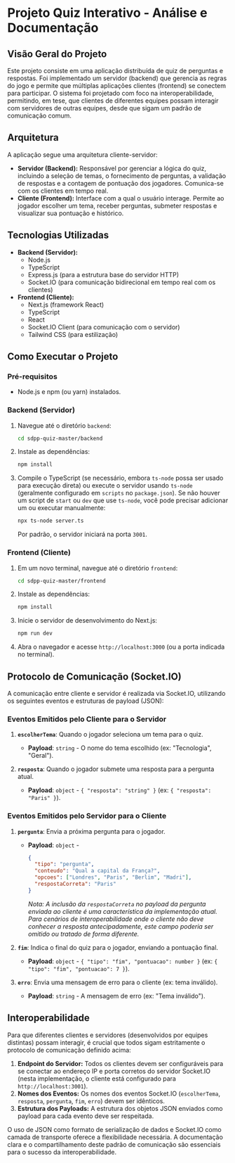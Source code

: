 # Projeto Quiz Interativo - Análise e Documentação

## Visão Geral do Projeto
Este projeto consiste em uma aplicação distribuída de quiz de perguntas e respostas. Foi implementado um servidor (backend) que gerencia as regras do jogo e permite que múltiplas aplicações clientes (frontend) se conectem para participar. O sistema foi projetado com foco na interoperabilidade, permitindo, em tese, que clientes de diferentes equipes possam interagir com servidores de outras equipes, desde que sigam um padrão de comunicação comum.

## Arquitetura
A aplicação segue uma arquitetura cliente-servidor:

*   **Servidor (Backend):** Responsável por gerenciar a lógica do quiz, incluindo a seleção de temas, o fornecimento de perguntas, a validação de respostas e a contagem de pontuação dos jogadores. Comunica-se com os clientes em tempo real.
*   **Cliente (Frontend):** Interface com a qual o usuário interage. Permite ao jogador escolher um tema, receber perguntas, submeter respostas e visualizar sua pontuação e histórico.

## Tecnologias Utilizadas

*   **Backend (Servidor):**
    *   Node.js
    *   TypeScript
    *   Express.js (para a estrutura base do servidor HTTP)
    *   Socket.IO (para comunicação bidirecional em tempo real com os clientes)
*   **Frontend (Cliente):**
    *   Next.js (framework React)
    *   TypeScript
    *   React
    *   Socket.IO Client (para comunicação com o servidor)
    *   Tailwind CSS (para estilização)


## Como Executar o Projeto

### Pré-requisitos

*   Node.js e npm (ou yarn) instalados.

### Backend (Servidor)

1.  Navegue até o diretório `backend`:
    ```bash
    cd sdpp-quiz-master/backend
    ```
2.  Instale as dependências:
    ```bash
    npm install
    ```
3.  Compile o TypeScript (se necessário, embora `ts-node` possa ser usado para execução direta) ou execute o servidor usando `ts-node` (geralmente configurado em `scripts` no `package.json`). Se não houver um script de `start` ou `dev` que use `ts-node`, você pode precisar adicionar um ou executar manualmente:
    ```bash
    npx ts-node server.ts
    ```
    Por padrão, o servidor iniciará na porta `3001`.

### Frontend (Cliente)

1.  Em um novo terminal, navegue até o diretório `frontend`:
    ```bash
    cd sdpp-quiz-master/frontend
    ```
2.  Instale as dependências:
    ```bash
    npm install
    ```
3.  Inicie o servidor de desenvolvimento do Next.js:
    ```bash
    npm run dev
    ```
4.  Abra o navegador e acesse `http://localhost:3000` (ou a porta indicada no terminal).

## Protocolo de Comunicação (Socket.IO)

A comunicação entre cliente e servidor é realizada via Socket.IO, utilizando os seguintes eventos e estruturas de payload (JSON):

### Eventos Emitidos pelo Cliente para o Servidor

1.  **`escolherTema`**: Quando o jogador seleciona um tema para o quiz.
    *   **Payload**: `string` - O nome do tema escolhido (ex: "Tecnologia", "Geral").

2.  **`resposta`**: Quando o jogador submete uma resposta para a pergunta atual.
    *   **Payload**: `object` - `{ "resposta": "string" }` (ex: `{ "resposta": "Paris" }`).

### Eventos Emitidos pelo Servidor para o Cliente

1.  **`pergunta`**: Envia a próxima pergunta para o jogador.
    *   **Payload**: `object` - 
        ```json
        {
          "tipo": "pergunta",
          "conteudo": "Qual a capital da França?",
          "opcoes": ["Londres", "Paris", "Berlim", "Madri"],
          "respostaCorreta": "Paris" 
        }
        ```
        *Nota: A inclusão da `respostaCorreta` no payload da pergunta enviada ao cliente é uma característica da implementação atual. Para cenários de interoperabilidade onde o cliente não deve conhecer a resposta antecipadamente, este campo poderia ser omitido ou tratado de forma diferente.*

2.  **`fim`**: Indica o final do quiz para o jogador, enviando a pontuação final.
    *   **Payload**: `object` - `{ "tipo": "fim", "pontuacao": number }` (ex: `{ "tipo": "fim", "pontuacao": 7 }`).

3.  **`erro`**: Envia uma mensagem de erro para o cliente (ex: tema inválido).
    *   **Payload**: `string` - A mensagem de erro (ex: "Tema inválido").

## Interoperabilidade
Para que diferentes clientes e servidores (desenvolvidos por equipes distintas) possam interagir, é crucial que todos sigam estritamente o protocolo de comunicação definido acima:
1.  **Endpoint do Servidor:** Todos os clientes devem ser configuráveis para se conectar ao endereço IP e porta corretos do servidor Socket.IO (nesta implementação, o cliente está configurado para `http://localhost:3001`).
2.  **Nomes dos Eventos:** Os nomes dos eventos Socket.IO (`escolherTema`, `resposta`, `pergunta`, `fim`, `erro`) devem ser idênticos.
3.  **Estrutura dos Payloads:** A estrutura dos objetos JSON enviados como payload para cada evento deve ser respeitada.

O uso de JSON como formato de serialização de dados e Socket.IO como camada de transporte oferece a flexibilidade necessária. A documentação clara e o compartilhamento deste padrão de comunicação são essenciais para o sucesso da interoperabilidade.
